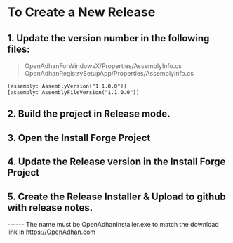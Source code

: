 ﻿# To Create a New Release

## 1. Update the version number in the following files:
> OpenAdhanForWindowsX/Properties/AssemblyInfo.cs
> OpenAdhanRegistrySetupApp/Properties/AssemblyInfo.cs
```
[assembly: AssemblyVersion("1.1.0.0")]
[assembly: AssemblyFileVersion("1.1.0.0")]
```

## 2. Build the project in Release mode.
## 3. Open the Install Forge Project
## 4. Update the Release version in the Install Forge Project
## 5. Create the Release Installer & Upload to github with release notes.
------ The name must be OpenAdhanInstaller.exe to match the download link in https://OpenAdhan.com